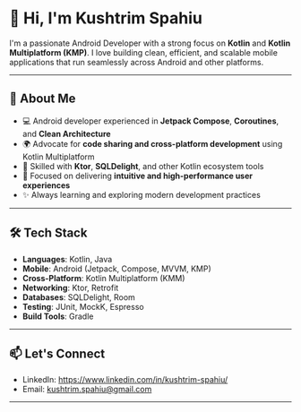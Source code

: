 # 👋 Hi, I'm Kushtrim Spahiu

I'm a passionate Android Developer with a strong focus on **Kotlin** and **Kotlin Multiplatform (KMP)**. I love building clean, efficient, and scalable mobile applications that run seamlessly across Android and other platforms.

---

## 🚀 About Me

- 💻 Android developer experienced in **Jetpack Compose**, **Coroutines**, and **Clean Architecture**
- 🌍 Advocate for **code sharing and cross-platform development** using Kotlin Multiplatform
- 🔧 Skilled with **Ktor**, **SQLDelight**, and other Kotlin ecosystem tools
- 📱 Focused on delivering **intuitive and high-performance user experiences**
- ✨ Always learning and exploring modern development practices

---

## 🛠️ Tech Stack

- **Languages**: Kotlin, Java  
- **Mobile**: Android (Jetpack, Compose, MVVM, KMP)  
- **Cross-Platform**: Kotlin Multiplatform (KMM)  
- **Networking**: Ktor, Retrofit  
- **Databases**: SQLDelight, Room  
- **Testing**: JUnit, MockK, Espresso  
- **Build Tools**: Gradle  

---

## 📫 Let's Connect

- LinkedIn: https://www.linkedin.com/in/kushtrim-spahiu/
- Email: kushtrim.spahiu@gmail.com
---
